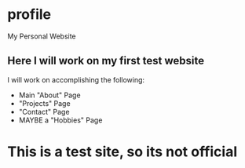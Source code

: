 # profile
My Personal Website
## Here I will work on my first test website
I will work on accomplishing the following:
* Main "About" Page
* "Projects" Page
* "Contact" Page
* MAYBE a "Hobbies" Page
# This is a test site, so its not official
